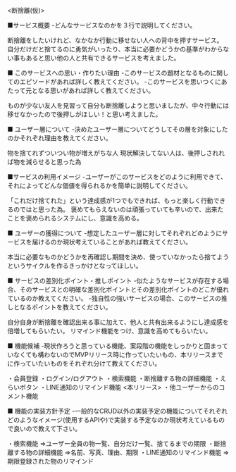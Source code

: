 <断捨離(仮)>

■サービス概要
-どんなサービスなのかを３行で説明してください。

断捨離をしたいけれど、なかなか行動に移せない人への背中を押すサービス。
自分だけだと捨てるのに勇気がいったり、本当に必要かどうかの基準がわからない事もあると思い他の人と共有できるサービスを考えました。

■ このサービスへの思い・作りたい理由
-このサービスの題材となるものに関してのエピソードがあれば詳しく教えてください。
-このサービスを思いつくにあたって元となる思いがあれば詳しく教えてください。

ものが少ない友人を見習って自分も断捨離しようと思いましたが、中々行動には移せなかったので後押しがほしい！と思い考えました。

■ ユーザー層について
-決めたユーザー層についてどうしてその層を対象にしたのかそれぞれ理由を教えてください。

物を捨てれずついつい物が増えがちな人
現状解決してない人は、後押しされれば物を減らせると思った為


■サービスの利用イメージ
-ユーザーがこのサービスをどのように利用できて、それによってどんな価値を得られるかを簡単に説明してください。

「これだけ捨てれた」という達成感が1つでもできれば、もっと楽しく行動できるのではと思った為。
褒めてもらえないのは頑張っていても辛いので、出来たことを褒められるシステムにし、意識を高める。

■ ユーザーの獲得について
-想定したユーザー層に対してそれぞれどのようにサービスを届けるのか現状考えていることがあれば教えてください。

本当に必要なものかどうかを再確認し期間を決め、使っていなかったら捨てようというサイクルを作るきっかけとなってほしい。

■ サービスの差別化ポイント・推しポイント
-似たようなサービスが存在する場合、そのサービスとの明確な差別化ポイントとその差別化ポイントのどこが優れているのか教えてください。
-独自性の強いサービスの場合、このサービスの推しとなるポイントを教えてください。

自分自身が断捨離を確認出来る事に加えて、他人と共有出来るようにし達成感を倍増してもらいたい。
リマインド機能をつけ、意識を高めてもらいたい。

■ 機能候補
-現状作ろうと思っている機能、案段階の機能をしっかりと固まっていなくても構わないのでMVPリリース時に作っていたいもの、本リリースまでに作っていたいものをそれぞれ分けて教えてください。

・会員登録
・ログイン/ログアウト
・検索機能
・断捨離する物の詳細機能
・えらいボタン
・LINE通知のリマインド機能
<本リリース>
・他ユーザーからのコメント機能

■ 機能の実装方針予定
-一般的なCRUD以外の実装予定の機能についてそれぞれどのようなイメージ(使用するAPIや)で実装する予定なのか現状考えているもので良いので教えて下さい。

・検索機能
=>ユーザー全員の物一覧、自分だけ一覧、捨てるまでの期限
・断捨離する物の詳細機能
=>名前、写真、理由、期限
・LINE通知のリマインド機能
=>期限登録された物のリマインド
